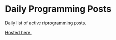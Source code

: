 # Daily Programming Posts
Daily list of active [r/programming](https://www.reddit.com/r/programming/) posts.

[Hosted here.](https://storage.googleapis.com/daily-posts-bucket/index.html)
